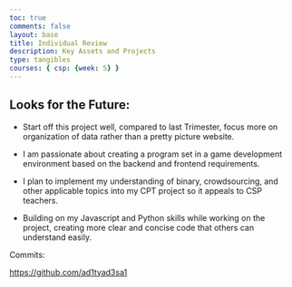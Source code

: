 ```yaml
---
toc: true
comments: false
layout: base
title: Individual Review
description: Key Assets and Projects
type: tangibles 
courses: { csp: {week: 5} }
---
```


## Looks for the Future:

- Start off this project well, compared to last Trimester, focus more on organization of data rather than a pretty picture website. 

- I am passionate about creating a program set in a game development environment based on the backend and frontend requirements.

- I plan to implement my understanding of binary, crowdsourcing, and other applicable topics into my CPT project so it appeals to CSP teachers.

- Building on my Javascript and Python skills while working on the project, creating more clear and concise code that others can understand easily. 

Commits:

https://github.com/ad1tyad3sa1




